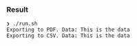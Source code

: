 ### Result

```
❯ ./run.sh
Exporting to PDF. Data: This is the data
Exporting to CSV. Data: This is the data
```